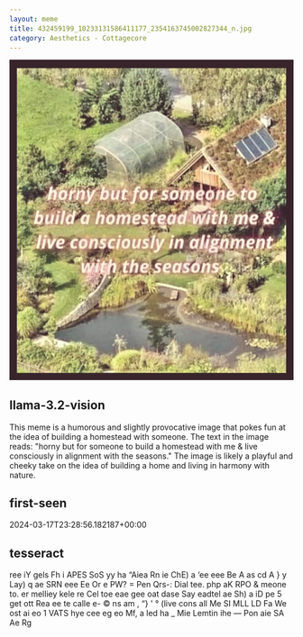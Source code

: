 ```yaml
---
layout: meme
title: 432459199_10233131586411177_2354163745002827344_n.jpg
category: Aesthetics - Cottagecore
---
```


<div markdown="0"><a href="432459199_10233131586411177_2354163745002827344_n.jpg"><img class="photo" src="432459199_10233131586411177_2354163745002827344_n.jpg" /></a>

<h2>llama-3.2-vision</h2>
<p title="Llama-3.2-11B is a really good model that probably gets the visual details right but doesn't understand literary or media references, and often fails to accurately represent the physical arrangement of objects and the implied relationships between the objects.">This meme is a humorous and slightly provocative image that pokes fun at the idea of building a homestead with someone. The text in the image reads: &quot;horny but for someone to build a homestead with me &amp; live consciously in alignment with the seasons.&quot; The image is likely a playful and cheeky take on the idea of building a home and living in harmony with nature.</p>

<h2>first-seen</h2>
<p title="Because Git doesn't preserve file modification times, this metadata file contains the file's modification time when it was added to the library.">2024-03-17T23:28:56.182187+00:00</p>

<h2>tesseract</h2>
<p title="Tesseract is often terrible and just gives a lot of nonsense characters, but it used to be the state of the art, and usually it is better at correctly representing text than llama-3.2-vision-11b.">ree iY gels Fh i APES SoS yy ha “Aiea Rn ie ChE) a ‘ee eee Be A as cd A &#125; y Lay) q ae SRN eee Ee Or e PW? = Pen Qrs-: Dial tee. php aK RPO &amp; meone to. er melliey kele re Cel toe eae gee oat dase Say eadtel ae Sh) a iD pe 5 get ott Rea ee te calle e- © ns am , “&#125; &#x27; ° (live cons all Me SI MLL LD Fa We ost ai eo 1 VATS hye cee eg eo Mf, a led ha _ Mie Lemtin ihe — Pon aie SA Ae Rg</p>

</div>

